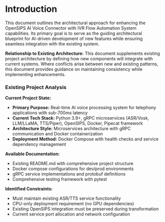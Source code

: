# Introduction

This document outlines the architectural approach for enhancing the OpenSIPS AI Voice Connector with IVR Flow Automation System capabilities. Its primary goal is to serve as the guiding architectural blueprint for AI-driven development of new features while ensuring seamless integration with the existing system.

**Relationship to Existing Architecture:**
This document supplements existing project architecture by defining how new components will integrate with current systems. Where conflicts arise between new and existing patterns, this document provides guidance on maintaining consistency while implementing enhancements.

### Existing Project Analysis

**Current Project State:**
- **Primary Purpose:** Real-time AI voice processing system for telephony applications with sub-700ms latency
- **Current Tech Stack:** Python 3.9+, gRPC microservices (ASR/Vosk, LLM/LLaMA, TTS/Piper), OpenSIPS, Docker, Pipecat framework
- **Architecture Style:** Microservices architecture with gRPC communication and Docker containerization
- **Deployment Method:** Docker Compose with health checks and service dependency management

**Available Documentation:**
- Existing README.md with comprehensive project structure
- Docker compose configurations for dev/prod environments
- gRPC service implementations and protobuf definitions
- Comprehensive testing framework with pytest

**Identified Constraints:**
- Must maintain existing ASR/TTS service functionality
- CPU-only deployment requirement (no GPU dependencies)
- Existing OpenSIPS integration must be preserved during transformation
- Current service port allocation and network configuration
